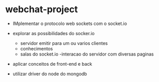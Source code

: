 # webchat-project

- IMplementar o protocolo web sockets com o socket.io
- explorar as possibilidades do socker.io
  - servidor emitir para um ou varios clientes
  - conhecimentos
  - salas do socket.io
  -interacao do servidor com diversas paginas

- aplicar conceitos de front-end e back
- utilizar driver do node do mongodb
